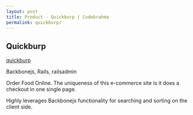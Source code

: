 ```yaml
---
layout: post
title: Product - Quickburp | Codebrahma
permalink: quickburp/
---
```


## Quickburp

[quickburp](http://quickburp.com)

Backbonejs, Rails, railsadmin

Order Food Online. The uniqueness of this e-commerce site is it does a checkout
in one single page.

Highly leverages Backbonejs functionality for searching and sorting on the
client side.
